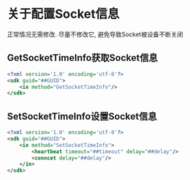 # 关于配置Socket信息

正常情况无需修改. 尽量不修改它, 避免导致Socket被设备不断关闭

## GetSocketTimeInfo获取Socket信息

```xml
<?xml version='1.0' encoding='utf-8'?>
<sdk guid="##GUID">
    <in method="GetSocketTimeInfo"/>
</sdk>
```

## SetSocketTimeInfo设置Socket信息

```xml
<?xml version='1.0' encoding='utf-8'?>
<sdk guid="##GUID">
    <in method="SetSocketTimeInfo">
        <heartbeat timeout="##timeout" delay="##delay"/>
        <conncet delay="##delay"/>
    </in>
</sdk>

```

